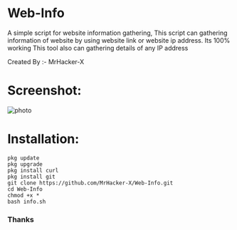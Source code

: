 
# Web-Info
A simple script for website information gathering, This script can gathering information of website by using website link or website ip address. Its 100% working
This tool also can gathering details of any IP address

Created By :- MrHacker-X
# Screenshot:

![photo](https://c.top4top.io/p_1772oi32o0.png)

# Installation:
```
pkg update
pkg upgrade
pkg install curl
pkg install git
git clone https://github.com/MrHacker-X/Web-Info.git
cd Web-Info
chmod +x *
bash info.sh
```

### Thanks
